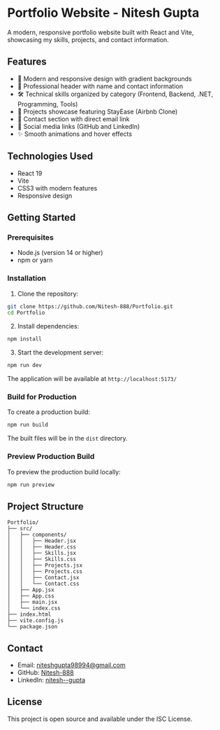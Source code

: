 # Portfolio Website - Nitesh Gupta

A modern, responsive portfolio website built with React and Vite, showcasing my skills, projects, and contact information.

## Features

- 🎨 Modern and responsive design with gradient backgrounds
- 💼 Professional header with name and contact information
- 🛠️ Technical skills organized by category (Frontend, Backend, .NET, Programming, Tools)
- 🚀 Projects showcase featuring StayEase (Airbnb Clone)
- 📧 Contact section with direct email link
- 🔗 Social media links (GitHub and LinkedIn)
- ✨ Smooth animations and hover effects

## Technologies Used

- React 19
- Vite
- CSS3 with modern features
- Responsive design

## Getting Started

### Prerequisites

- Node.js (version 14 or higher)
- npm or yarn

### Installation

1. Clone the repository:
```bash
git clone https://github.com/Nitesh-888/Portfolio.git
cd Portfolio
```

2. Install dependencies:
```bash
npm install
```

3. Start the development server:
```bash
npm run dev
```

The application will be available at `http://localhost:5173/`

### Build for Production

To create a production build:
```bash
npm run build
```

The built files will be in the `dist` directory.

### Preview Production Build

To preview the production build locally:
```bash
npm run preview
```

## Project Structure

```
Portfolio/
├── src/
│   ├── components/
│   │   ├── Header.jsx
│   │   ├── Header.css
│   │   ├── Skills.jsx
│   │   ├── Skills.css
│   │   ├── Projects.jsx
│   │   ├── Projects.css
│   │   ├── Contact.jsx
│   │   └── Contact.css
│   ├── App.jsx
│   ├── App.css
│   ├── main.jsx
│   └── index.css
├── index.html
├── vite.config.js
└── package.json
```

## Contact

- Email: niteshgupta98994@gmail.com
- GitHub: [Nitesh-888](https://github.com/Nitesh-888)
- LinkedIn: [nitesh--gupta](https://www.linkedin.com/in/nitesh--gupta)

## License

This project is open source and available under the ISC License.